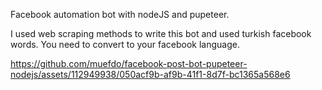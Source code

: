 Facebook automation bot with nodeJS and pupeteer. 

I used web scraping methods to write this bot and used turkish facebook words. You need to convert to your facebook language.

https://github.com/muefdo/facebook-post-bot-pupeteer-nodejs/assets/112949938/050acf9b-af9b-41f1-8d7f-bc1365a568e6

